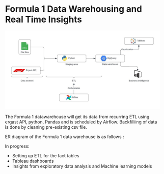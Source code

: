 # Formula 1 Data Warehousing and Real Time Insights

![Process](Docs/Flowchart.jpeg)

The Formula 1 datawarehouse will get its data from recurring ETL using ergast API, python, Pandas and is scheduled by Airflow. Backfilliing of data is done by cleaning pre-existing csv file. 

ER diagram of the Formula 1 data warehouse is as follows :

In progress:

- Setting up ETL for the fact tables
- Tableau dashboards
- Insights from exploratory data analysis and Machine learning models